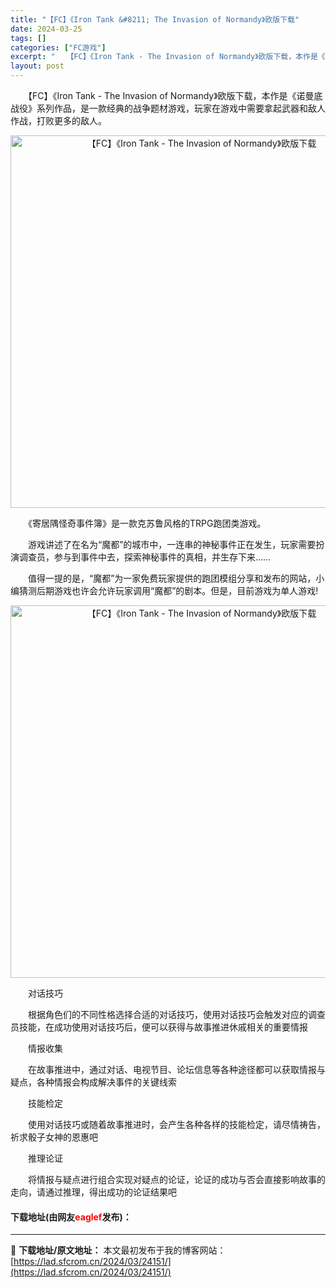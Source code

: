```yaml
---
title: "【FC】《Iron Tank &#8211; The Invasion of Normandy》欧版下载"
date: 2024-03-25
tags: []
categories: ["FC游戏"]
excerpt: "　　【FC】《Iron Tank - The Invasion of Normandy》欧版下载，本作是《诺曼底战役》系列作品，是一款经典的战争题材游戏，玩家在游戏中需要拿起武器和敌人作战，打败更多的敌人。 　　《寄居隅怪奇事件簿》是一款克苏鲁风格的TRPG跑团类游戏。 　　游戏讲述了在名为&amp;ldq&hellip;"
layout: post
---
```


 <p>　　【FC】《Iron Tank - The Invasion of Normandy》欧版下载，本作是《诺曼底战役》系列作品，是一款经典的战争题材游戏，玩家在游戏中需要拿起武器和敌人作战，打败更多的敌人。</p> <p align="center"><img align="" border="0" src="https://lad.sfcrom.cn/wp-content/uploads/2024/03/20240325_6601937ede1b2.png" width="596" alt="【FC】《Iron Tank - The Invasion of Normandy》欧版下载" /></p> <p>　　《寄居隅怪奇事件簿》是一款克苏鲁风格的TRPG跑团类游戏。</p> <p>　　游戏讲述了在名为&ldquo;魔都&rdquo;的城市中，一连串的神秘事件正在发生，玩家需要扮演调查员，参与到事件中去，探索神秘事件的真相，并生存下来&hellip;&hellip;</p> <p>　　值得一提的是，&ldquo;魔都&rdquo;为一家免费玩家提供的跑团模组分享和发布的网站，小编猜测后期游戏也许会允许玩家调用&ldquo;魔都&rdquo;的剧本。但是，目前游戏为单人游戏!</p> <p align="center"><img align="" border="0" src="https://lad.sfcrom.cn/wp-content/uploads/2024/03/20240325_66019380459fe.png" width="596" alt="【FC】《Iron Tank - The Invasion of Normandy》欧版下载" /></p> <p>　　对话技巧</p> <p>　　根据角色们的不同性格选择合适的对话技巧，使用对话技巧会触发对应的调查员技能，在成功使用对话技巧后，便可以获得与故事推进休戚相关的重要情报</p> <p>　　情报收集</p> <p>　　在故事推进中，通过对话、电视节目、论坛信息等各种途径都可以获取情报与疑点，各种情报会构成解决事件的关键线索</p> <p>　　技能检定</p> <p>　　使用对话技巧或随着故事推进时，会产生各种各样的技能检定，请尽情祷告，祈求骰子女神的恩惠吧</p> <p>　　推理论证</p> <p>　　将情报与疑点进行组合实现对疑点的论证，论证的成功与否会直接影响故事的走向，请通过推理，得出成功的论证结果吧</p> <p><h4>下载地址(由网友<font color="red">eaglef</font>发布)：</h4></p> 

---
📖 **下载地址/原文地址：** 本文最初发布于我的博客网站：[https://lad.sfcrom.cn/2024/03/24151/](https://lad.sfcrom.cn/2024/03/24151/)
